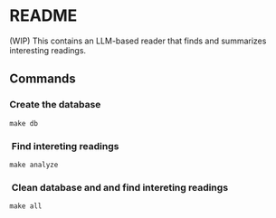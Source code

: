 # README

(WIP) This contains an LLM-based reader that finds and summarizes interesting readings.

## Commands

### Create the database

```shell
make db
```

###  Find intereting readings

```shell
make analyze
```

###  Clean database and and find intereting readings

```shell
make all
```
